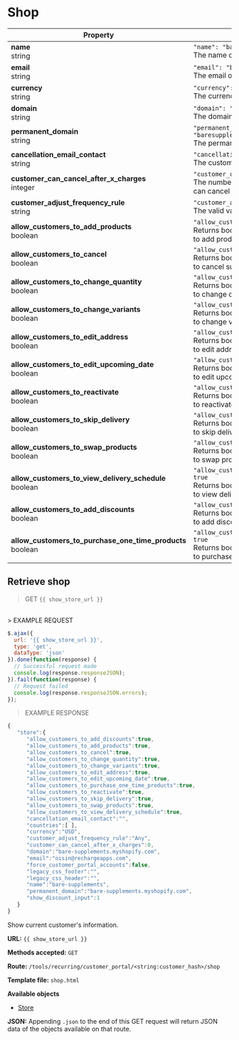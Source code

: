 # Shop

Property | Definition
--------- | -------
<b>name</b> <br> string| `"name": "baresupplements"`<br>  The name of shop.
<b>email</b> <br> string| `"email": "baresupplements.myshopify.com"`<br> The email of shop.
<b>currency</b> <br> string| `"currency": "USD"`<br> The currency of shop.
<b>domain</b> <br> string| `"domain": "baresupplements.com"`<br> The domain of shop.
<b>permanent_domain</b> <br> string|  `"permanent_domain": "baresupplements.myshopify.com"` <br> The permanent domain of shop.
<b>cancellation_email_contact</b>  <br> string|  `"cancellation_email_contact": ` <br> The customer cancellation email.
<b>customer_can_cancel_after_x_charges</b> <br> integer| `"customer_can_cancel_after_x_charges": 0`<br>  The number of charges after which the customer can cancel the subscription.
<b>customer_adjust_frequency_rule</b> <br> string| `"customer_adjust_frequency_rule": "any"`<br> The valid values are “any”, “limited”, “prohibited”.
<b>allow_customers_to_add_products</b> <br> boolean| `"allow_customers_to_add_products": true`<br> Returns boolean checking if store allows customers to add products.
<b>allow_customers_to_cancel</b> <br> boolean| `"allow_customers_to_cancel": true`<br> Returns boolean checking if store allows customers to cancel subscription.
<b>allow_customers_to_change_quantity</b> <br> boolean| `"allow_customers_to_change_quantity": true`<br> Returns boolean checking if store allows customers to change quantity.
<b>allow_customers_to_change_variants</b> <br> boolean| `"allow_customers_to_change_variants": true`<br> Returns boolean checking if store allows customers to change variants.
<b>allow_customers_to_edit_address</b> <br> boolean|  `"allow_customers_to_edit_address": true` <br> Returns boolean checking if store allows customers to edit address.
<b>allow_customers_to_edit_upcoming_date</b>  <br> boolean|  `"allow_customers_to_edit_upcoming_date": 12` <br> Returns boolean checking if store allows customers to edit upcoming date.
<b>allow_customers_to_reactivate</b> <br> boolean| `"allow_customers_to_reactivate": true`<br> Returns boolean checking if store allows customers to reactivate subscription.
<b>allow_customers_to_skip_delivery</b> <br> boolean| `"allow_customers_to_skip_delivery": true`<br> Returns boolean checking if store allows customers to skip delivery.
<b>allow_customers_to_swap_products</b> <br> boolean| `"allow_customers_to_swap_products": true`<br> Returns boolean checking if store allows customers to swap products.
<b>allow_customers_to_view_delivery_schedule</b> <br> boolean| `"allow_customers_to_view_delivery_schedule": true`<br> Returns boolean checking if store allows customers to view delivery schedule.
<b>allow_customers_to_add_discounts</b> <br> boolean| `"allow_customers_to_add_discounts": true`<br> Returns boolean checking if store allows customers to add discount.
<b>allow_customers_to_purchase_one_time_products</b> <br> boolean| `"allow_customers_to_purchase_one_time_products": true`<br> Returns boolean checking if store allows customers to purchase one time products.

## Retrieve shop

> GET `{{ show_store_url }}`
<br>
> EXAMPLE REQUEST

```javascript
$.ajax({
  url: '{{ show_store_url }}',
  type: 'get',
  dataType: 'json'
}).done(function(response) {
  // Successful request made
  console.log(response.responseJSON);
}).fail(function(response) {
  // Request failed
  console.log(response.responseJSON.errors);
});
```

> EXAMPLE RESPONSE

```javascript
{  
   "store":{  
      "allow_customers_to_add_discounts":true,
      "allow_customers_to_add_products":true,
      "allow_customers_to_cancel":true,
      "allow_customers_to_change_quantity":true,
      "allow_customers_to_change_variants":true,
      "allow_customers_to_edit_address":true,
      "allow_customers_to_edit_upcoming_date":true,
      "allow_customers_to_purchase_one_time_products":true,
      "allow_customers_to_reactivate":true,
      "allow_customers_to_skip_delivery":true,
      "allow_customers_to_swap_products":true,
      "allow_customers_to_view_delivery_schedule":true,
      "cancellation_email_contact":"",
      "countries":[ ],
      "currency":"USD",
      "customer_adjust_frequency_rule":"Any",
      "customer_can_cancel_after_x_charges":0,
      "domain":"bare-supplements.myshopify.com",
      "email":"oisin@rechargeapps.com",
      "force_customer_portal_accounts":false,
      "legacy_css_footer":"",
      "legacy_css_header":"",
      "name":"bare-supplements",
      "permanent_domain":"bare-supplements.myshopify.com",
      "show_discount_input":1
   }
}
```

Show current customer's information.

**URL:** `{{ show_store_url }}`

**Methods accepted:** `GET`

**Route:** `/tools/recurring/customer_portal/<string:customer_hash>/shop`

**Template file:** `shop.html`

**Available objects**

* [Store](#shop)

**JSON:** Appending `.json` to the end of this GET request will return JSON data of the objects available on that route.